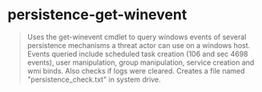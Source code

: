 # persistence-get-winevent
>Uses the get-winevent cmdlet to query windows events of several persistence mechanisms a threat actor can use on a windows host.
>Events queried include scheduled task creation (106 and sec 4698 events), user manipulation, group manipulation, service creation and wmi binds.
>Also checks if logs were cleared.
>Creates a file named "persistence_check.txt" in system drive.
